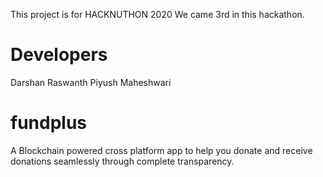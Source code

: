This project is for HACKNUTHON 2020
We came 3rd in this hackathon.

# Developers
Darshan 
Raswanth 
Piyush Maheshwari 

# fundplus
A Blockchain powered cross platform app to help you donate and receive donations seamlessly through complete transparency.
